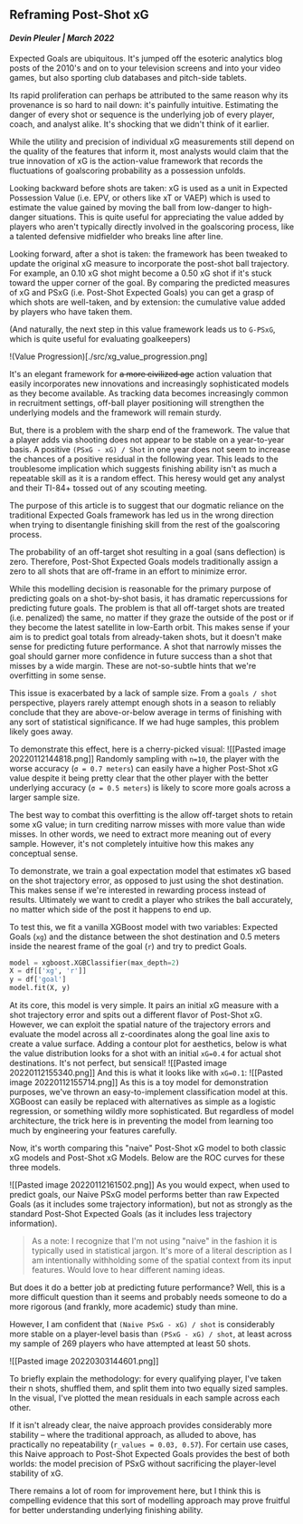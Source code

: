 ## **Reframing Post-Shot xG**

#### ***Devin Pleuler | March 2022***

Expected Goals are ubiquitous. It's jumped off the esoteric analytics blog posts of the 2010's and on to your television screens and into your video games, but also sporting club databases and pitch-side tablets. 

Its rapid proliferation can perhaps be attributed to the same reason why its provenance is so hard to nail down: it's painfully intuitive. Estimating the danger of every shot or sequence is the underlying job of every player, coach, and analyst alike. It's shocking that we didn't think of it earlier.

While the utility and precision of individual xG measurements still depend on the quality of the features that inform it, most analysts would claim that the true innovation of xG is the action-value framework that records the fluctuations of goalscoring probability as a possession unfolds.

Looking backward before shots are taken: xG is used as a unit in Expected Possession Value (i.e. EPV, or others like xT or VAEP) which is used to estimate the value gained by moving the ball from low-danger to high-danger situations. This is quite useful for appreciating the value added by players who aren't typically directly involved in the goalscoring process, like a talented defensive midfielder who breaks line after line. 

Looking forward, after a shot is taken: the framework has been tweaked to update the original xG measure to incorporate the post-shot ball trajectory. For example, an 0.10 xG shot might become a 0.50 xG shot if it's stuck toward the upper corner of the goal. By comparing the predicted measures of xG and PSxG (i.e. Post-Shot Expected Goals) you can get a grasp of which shots are well-taken, and by extension: the cumulative value added by players who have taken them.

(And naturally, the next step in this value framework leads us to `G-PSxG`, which is quite useful for evaluating goalkeepers)

!(Value Progression)[./src/xg_value_progression.png]

It's an elegant framework for ~~a more civilized age~~ action valuation that easily incorporates new innovations and increasingly sophisticated models as they become available. As tracking data becomes increasingly common in recruitment settings, off-ball player positioning will strengthen the underlying models and the framework will remain sturdy.

But, there is a problem with the sharp end of the framework. The value that a player adds via shooting does not appear to be stable on a year-to-year basis. A positive `(PSxG - xG) / Shot` in one year does not seem to increase the chances of a positive residual in the following year. This leads to the troublesome implication which suggests finishing ability isn't as much a repeatable skill as it is a random effect. This heresy would get any analyst and their TI-84+ tossed out of any scouting meeting.

The purpose of this article is to suggest that our dogmatic reliance on the traditional Expected Goals framework has led us in the wrong direction when trying to disentangle finishing skill from the rest of the goalscoring process.

The probability of an off-target shot resulting in a goal (sans deflection) is zero. Therefore, Post-Shot Expected Goals models traditionally assign a zero to all shots that are off-frame in an effort to minimize error.

While this modelling decision is reasonable for the primary purpose of predicting goals on a shot-by-shot basis, it has dramatic repercussions for predicting future goals. The problem is that all off-target shots are treated (i.e. penalized) the same, no matter if they graze the outside of the post or if they become the latest satellite in low-Earth orbit. This makes sense if your aim is to predict goal totals from already-taken shots, but it doesn't make sense for predicting future performance. A shot that narrowly misses the goal should garner more confidence in future success than a shot that misses by a wide margin. These are not-so-subtle hints that we're overfitting in some sense.

This issue is exacerbated by a lack of sample size. From a `goals / shot` perspective,  players rarely attempt enough shots in a season to reliably conclude that they are above-or-below average in terms of finishing with any sort of statistical significance. If we had huge samples, this problem likely goes away.

To demonstrate this effect, here is a cherry-picked visual:
![[Pasted image 20220112144818.png]]
Randomly sampling with `n=10`, the player with the worse accuracy (`σ = 0.7 meters`) can easily have a higher Post-Shot xG value despite it being pretty clear that the other player with the better underlying accuracy (`σ = 0.5 meters`) is likely to score more goals across a larger sample size.

The best way to combat this overfitting is the allow off-target shots to retain some xG value; in turn crediting narrow misses with more value than wide misses. In other words, we need to extract more meaning out of every sample. However, it's not completely intuitive how this makes any conceptual sense.

To demonstrate, we train a goal expectation model that estimates xG based on the shot trajectory error, as opposed to just using the shot destination. This makes sense if we're interested in rewarding process instead of results. Ultimately we want to credit a player who strikes the ball accurately, no matter which side of the post it happens to end up.

To test this, we fit a vanilla XGBoost model with two variables: Expected Goals (`xg`) and the distance between the shot destination and 0.5 meters inside the nearest frame of the goal (`r`) and try to predict Goals.

```python
model = xgboost.XGBClassifier(max_depth=2)
X = df[['xg', 'r']]
y = df['goal']
model.fit(X, y)
```

At its core, this model is very simple. It pairs an initial xG measure with a shot trajectory error and spits out a different flavor of Post-Shot xG. However, we can exploit the spatial nature of the trajectory errors and evaluate the model across all z-coordinates along the goal line axis to create a value surface. Adding a contour plot for aesthetics, below is what the value distribution looks for a shot with an initial `xG=0.4` for actual shot destinations. It's not perfect, but sensical!
![[Pasted image 20220112155340.png]]
And this is what it looks like with `xG=0.1`:
![[Pasted image 20220112155714.png]]
As this is a toy model for demonstration purposes, we've thrown an easy-to-implement classification model at this. XGBoost can easily be replaced with alternatives as simple as a logistic regression, or something wildly more sophisticated. But regardless of model architecture, the trick here is in preventing the model from learning too much by engineering your features carefully.

Now, it's worth comparing this "naive" Post-Shot xG model to both classic xG models and Post-Shot xG Models. Below are the ROC curves for these three models.

![[Pasted image 20220112161502.png]]
As you would expect, when used to predict goals, our Naive PSxG model performs better than raw Expected Goals (as it includes some trajectory information), but not as strongly as the standard Post-Shot Expected Goals (as it includes less trajectory information).

> As a note: I recognize that I'm not using "naive" in the fashion it is typically used in statistical jargon. It's more of a literal description as I am intentionally withholding some of the spatial context from its input features. Would love to hear different naming ideas.

But does it do a better job at predicting future performance? Well, this is a more difficult question than it seems and probably needs someone to do a more rigorous (and frankly, more academic) study than mine.

However, I am confident that `(Naive PSxG - xG) / shot` is considerably more stable on a player-level basis than  `(PSxG - xG) / shot`, at least across my sample of 269 players who have attempted at least 50 shots.

![[Pasted image 20220303144601.png]]

To briefly explain the methodology: for every qualifying player, I've taken their n shots, shuffled them, and split them into two equally sized samples. In the visual, I've plotted the mean residuals in each sample across each other.

If it isn't already clear, the naive approach provides considerably more stability – where the traditional approach, as alluded to above, has practically no repeatability (`r_values = 0.03, 0.57`). For certain use cases, this Naive approach to Post-Shot Expected Goals provides the best of both worlds: the model precision of PSxG without sacrificing the player-level stability of xG.

There remains a lot of room for improvement here, but I think this is compelling evidence that this sort of modelling approach may prove fruitful for better understanding underlying finishing ability.